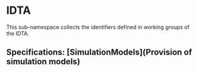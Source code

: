 # IDTA

This sub-namespace collects the identifiers defined in working groups of the IDTA.


## Specifications: [SimulationModels](Provision of simulation models)
